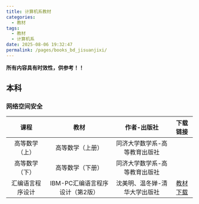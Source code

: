 ```yaml
---
title: 计算机系教材
categories: 
  - 教材
tags: 
  - 教材
  - 计算机系
date: 2025-08-06 19:32:47
permalink: /pages/books_bd_jisuanjixi/
---
```

**所有内容具有时效性，供参考！！**

## 本科

### 网络空间安全
| 课程  | 教材  | 作者-出版社 | 下载链接 |
| :---: | :---: | :---------: | :------: |
|高等数学（上）|高等数学（上册）|同济大学数学系-高等教育出版社||
|高等数学（下）|高等数学（下册）|同济大学数学系-高等教育出版社||
|汇编语言程序设计|IBM-PC汇编语言程序设计（第2版）|沈美明、温冬婵-清华大学出版社|<a href="https://onemanager.ncepuinfo.cc/NCEPUwiki/%E4%BF%9D%E5%AE%9A/%E8%AE%A1%E7%AE%97%E6%9C%BA%E7%B3%BB/IBM-PC%E6%B1%87%E7%BC%96%E8%AF%AD%E8%A8%80%E7%A8%8B%E5%BA%8F%E8%AE%BE%E8%AE%A1%EF%BC%88%E7%AC%AC2%E7%89%88%EF%BC%89.pdf" target="_blank">教材下载</a>|

